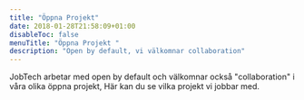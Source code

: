 ```yaml
---
title: "Öppna Projekt"
date: 2018-01-28T21:58:09+01:00
disableToc: false
menuTitle: "Öppna Projekt "
description: "Open by default, vi välkomnar collaboration"
---
```

JobTech arbetar med open by default och välkomnar också "collaboration" i våra olika öppna projekt,
Här kan du se vilka projekt vi jobbar med.

